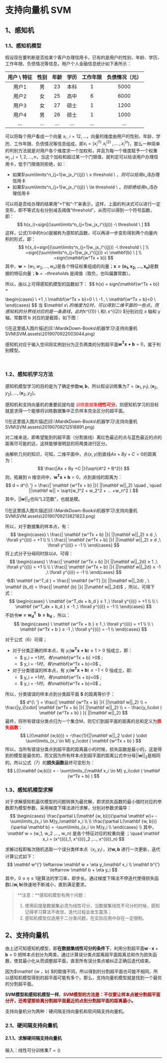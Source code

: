 

# 支持向量机 SVM

## 1、感知机

### 1.1、感知机模型

假设现在要判断是否给某个客户办理信用卡，已有的是用户的性别、年龄、学历、工作年限、负债情况等信息，用户个人金融信息统计如下表所示：

| 用户 \  特征 | 性别 | 年龄 | 学历 | 工作年限 | 负债情况（元） |
| :----------: | :--: | :--: | :--: | :------: | :------------: |
|    用户1     |  男  |  23  | 本科 |    1     |      5000      |
|    用户2     |  女  |  25  | 高中 |    6     |      6000      |
|    用户3     |  女  |  27  | 硕士 |    1     |      1200      |
|    用户4     |  男  |  26  | 硕士 |    1     |      1000      |
|      …       |  …   |  …   |  …   |    …     |       …        |

可以将每个用户看成一个向量 $x_i \ , i=12,...$，向量的维度由用户的性别、年龄、学历、工作年限、负债情况等信息组成，即$x_i=( x^{(1)}_i\,\, x^{(2)}_i \ ,...\ , x^{(n}_i )$，那么一种简单的判别方法就是对用户各个维度求一个加权和，并且为每一个维度赋予一个权重$w_j \ , j=1,2,...,n$，当这个加权和超过某一个门限值，就判定可以给该用户办理信用卡，低于门限值则拒绝，如：

- 如果$\sum\limits^n_{j=1}w_jx_i^{(j)} \ ≥ threshold \ $，则可以给用$x_i$办理信用卡
- 如果$\sum\limits^n_{j=1}w_jx_i^{(j)} \ \le threshold \ $，则拒绝给用$x_i$办理信用卡

可以将是否给办理的结果用“+1”和“-1”来表示，这样，上面的判决式可以进行一定变形，即不等式左右分别减去阈值“threshold”，从而可以得到一个符号函数，即：
$$
h(x_i)=sign[(\sum\limits^n_{j=1}w_jx_i^{(j)}) -\ threshold \ ]
$$
这样，公式(1)中的$h(x)$就被称为感知机函数，可以再进一步变形得到两个向量内积的形式，即：
$$
h(x_i)=sign[(\sum\limits^n_{j=1}w_jx_i^{(j)}) -\ threshold \ ] \\
=sign[(\sum\limits^n_{j=1}w_jx_i^{(j)}) +\ \mathbf{b} \ ] \\
=sign(\mathbf{w^Tx + b})
$$
其中，$\mathbf{w}=(w_1, w_2 ,..., w_n)$是各个特征权重组成的向量；$\mathbf {x = (x_1, x_2 ,..., x_n)}$是数据的特征向量；$\mathbf b = - threshold$s 是阈值（取负，也叫偏置常数）。

所以，由以上可得感知机模型的函数如下：
$$
h(x) = sign(\mathbf{w^Tx + b}) =

\begin{cases}
\ +1  ,\ \mathbf{w^Tx + b}>0  \\
\ -1 , \ \mathbf{w^Tx + b}<0  \\
\end{cases}
$$
当 $\mathbf x\ $的维度为2时，可以得到二维平面的一些点，而感知机的分界线对应的是一条直线，此时$x^{(1)} \ 和\ x^{(2)}  $分别对应 x 轴和 y 轴，常数项 b 对应的是截距，如下图：

![在这里插入图片描述](E:\MardkDown-Books\机器学习\支持向量机 SVM\SVM.assets\2019070922003044.png)

感知机对应于输入空间将实例划分为正负两类的分割超平面$\mathbf{w^Tx + b} = 0$，属于判别模型。

</br>

### 1.2、感知机学习方法

感知机模型学习的目的是为了确定参数$\mathbf {w,b}$，所以假设训练集为$T={ (\mathbf x_1,y_1) ,(\mathbf x_2,y_2) ,..., (\mathbf x_2,y_2) }$。

感知机和支持向量机的重要前提均是 <font color=#FF0000>训练数据集**线性可分**</font>，则感知机学习的目标就是求得一个能够将训练数据集中正负样本完全区分的超平面。

![在这里插入图片描述](E:\MardkDown-Books\机器学习\支持向量机 SVM\SVM.assets\20190709212518891.png)

对二维来说，即希望能到的超平面（分割直线）离红色最近的点与蓝色最近的点的距离尽可能的远，这样能够很明显的将两类进行区分。

由解析几何的知识，可知，二维平面中，点$(x, y)$到直线$Ax + By +C = 0$的距离为：
$$
\frac{|Ax + By +C |}{\sqrt{A^2 + B^2}}
$$
则，拓展到 n 维空间中，$\mathbf {w^Tx + b} = 0$，点到直线的距离为：
$$
d = d^{\ '} = \frac{| \mathbf {w^Tx + b} |}{ ||\mathbf w||_2} \quad , \quad ||\mathbf w|| = \sqrt{w_1^2 + w_2^2 + ... +w_n^2 }
$$
其中，$||\mathbf w||_2$也叫“L2范数”，也就是模。

![在这里插入图片描述](E:\MardkDown-Books\机器学习\支持向量机 SVM\SVM.assets\20190709213821823.png)

所以，对于数据集的样本点，有：
$$
\begin{cases}
\ \frac{| \mathbf {w^Tx + b} |}{ ||\mathbf w||_2} ≥ d  ,\  \forall y^{(i)} = +1  \\
\\
\ \frac{| \mathbf {w^Tx + b} |}{ ||\mathbf w||_2} ≥ d  ,\ \forall y^{(i)} = -1  \\
\end{cases}
$$
将上式分子分母同时除以$d$，可得：
$$
\begin{cases}
\ \frac{| \mathbf {w^Tx + b} |}{ ||\mathbf w||_2d} ≥ 1  ,\  \forall y^{(i)} = +1  \\
\\
\ \frac{| \mathbf {w^Tx + b} |}{ ||\mathbf w||_2d} ≤ -1  ,\ \forall y^{(i)} = -1  \\
\end{cases}
$$
​	令$\ \mathbf {w^T_d } = \frac{| \mathbf {w^T} |}{ ||\mathbf w||_2d} , \  \mathbf {b_d} = \frac{| \mathbf {b} |}{ ||\mathbf w||_2d}$ ，所以，可得下式：
$$
\begin{cases}
\ \mathbf {w^T_dx + b_d } ≥ 1  ,\  \forall y^{(i)} = +1  \\
\\
\ \mathbf {w^T_dx + b_d } ≤ -1  ,\ \forall y^{(i)} = -1  \\
\end{cases}
$$
不妨令$\mathbf {w = w^T_d } \, \ \mathbf {b = b_d }$ ，所以：
$$
\begin{cases}
\ \mathbf {w^Tx + b } ≥ 1  ,\  \forall y^{(i)} = +1  \\
\\
\ \mathbf {w^Tx + b } ≤ -1  ,\ \forall y^{(i)} = -1  \\
\end{cases}
$$


对于公式（6）可得；

- 对于分类正确的样本点，有 $y_i ( \mathbf{w^Tx + b} ) ≥1 > 0$ 恒成立，即：
  - $ y_i = +1$时，有$\mathbf{w^Tx + b} >0$ ;
  - $ y_i = -1$时，有$\mathbf{w^Tx + b}<0$ 。
- 对于分类错误的样本点，有 $y_i ( \mathbf{w^Tx + b} ) ≤ -1 < 0$ 恒成立，即:
  - $ y_i = +1$时，有$\mathbf{w^Tx + b}<0$  ;
  - $ y_i = -1$时，有$\mathbf{w^Tx + b}>0$ 。

所以，分类错误的样本点到分类超平面 $\mathbf S$ 的距离等价于：
$$
d^{\ '} = \frac{| \mathbf {w^Tx + b} |}{ ||\mathbf w||_2}  \\
= \frac{|y_i|\cdot| \mathbf {w^Tx + b} |}{ ||\mathbf w||_2}  \\
= - \frac{y_i\cdot ( \mathbf {w^Tx + b} ) }{ ||\mathbf w||_2}
$$
最终，将所有错误分类点归为一个集合M，则它们到超平面的距离的总和定义为<font color=#ff000>**损失函数**</font>：
$$
L({\mathbf {w,b}}) = -\frac{1}{||\mathbf w||_2 \cdot } \cdot \sum\limits_{x_i \in M} y_i\cdot ( \mathbf {w^Tx + b} )
$$
所以，当所有错误分类点到超平面的距离最小的时候，损失函数是最小的，这是得到的模型是最优的，而又因为所有样本点到超平面的距离公式中分母$||\mathbf w||_2$是相同的，所以公式（7）的**损失函数**最终可变形为：
$$
L({\mathbf {w,b}}) = - \sum\limits_{\mathbf x_i \in M} y_i\cdot ( \mathbf {w^Tx + b} )
$$

### 1.3、感知机模型求解

对于求解感知机最优模型的问题转换为最优解，即求损失函数的最小值时对应的参数即为模型参数，采用梯度下降法进行求解，分别对参数求偏导：
$$
\begin{cases}
\frac{\partial L(\mathbf {w, b})}{\partial \mathbf w}= -\sum\limits_{x_i \in M}y_i\mathbf x_i  \\
\\
\frac{\partial L(\mathbf {w, b})}{\partial \mathbf b} = -\sum\limits_{x_i \in M}y_i  \\
\end{cases}
\\
其中， \mathbf w = (w_1, w_2 ,..., w_n) 是各个特征对应的权重向量 ；\quad
\mathbf x_i = (x^{(i)}_1, x^{(i)}_2 ,..., x^{(i)}_n)
$$

求解过程即每次随机选取一个误分类样本点$（x_i , y_i）$，对$\mathbf {w, b}$ 进行一次更新，迭代计算公式如下：
$$
\mathbf w^{‘} \leftarrow  \mathbf w + \eta y_i\mathbf x_i   \\
\mathbf b^{‘} \leftarrow \mathbf b + \eta y_i
$$
其中，$0 ≤ \eta ≤ 1$是算法的学习率，即步长。通过梯度下降法不停迭代使得损失函数$L({\mathbf {w,b}})$快速地不断减小，直到满足要求。

> **注意：**感知机模型有两个问题：
>
> 1. 使用前提是数据集必须为线性可分，当数据集线性不可分的时候，感知记得学习算法不收敛，迭代过程会发生震荡；
> 2. 感知机模型仅适用于二分类问题，在实际应用中存在一定限制。



## 2、支持向量机

由上述可知感知机模型，即**在数据集线性可分的条件下**，利用分割超平面$\mathbf {w\cdot x} + \mathbf b = 0$ 把样本点划分为两类，通过计算误分类点距离超平面距离总和作为损失函数，使其最小化从而调整超平面，直至所有误分类点被纠正正确后迭代结束。

因为$\mathbf {w ，b} $的取值不同，所以得到的分割超平面也可能不相同，所以感知机模型得到的超平面可能有多个。那么，支持向量机模型就是找到一个最优的分割超平面。

**SVM模型和感知机模型一样**。<font color=#a0000>**SVM模型的方法是：不仅要让样本点被分割超平面分开，还希望那些离分割超平面最近的点到分割超平面的距离最小。**</font>

支持向量机分为两种：硬间隔支持向量机和软间隔支持向量机。

### 2.1、硬间隔支持向量机

#### 2.1.1、求解硬间隔支持向量机

输入：线性可分训练集$T={()}$







---





